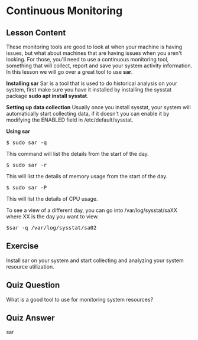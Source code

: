 # Continuous Monitoring

## Lesson Content

These monitoring tools are good to look at when your machine is having issues, but what about machines that are having issues when you aren't looking. For those, you'll need to use a continuous monitoring tool, something that will collect, report and save your system activity information. In this lesson we will go over a great tool to use <b>sar</b>.

<b>Installing sar</b>
Sar is a tool that is used to do historical analysis on your system, first make sure you have it installed by installing the sysstat package <b>sudo apt install sysstat</b>.

<b>Setting up data collection</b>
Usually once you install sysstat, your system will automatically start collecting data, if it doesn't you can enable it by modifying the ENABLED field in /etc/default/sysstat.

<b>Using sar</b>

<pre>$ sudo sar -q</pre>

This command will list the details from the start of the day.

<pre>$ sudo sar -r</pre>

This will list the details of memory usage from the start of the day.

<pre>$ sudo sar -P</pre>

This will list the details of CPU usage. 

To see a view of a different day, you can go into /var/log/sysstat/saXX where XX is the day you want to view. 

<pre>$sar -q /var/log/sysstat/sa02</pre>

## Exercise

Install sar on your system and start collecting and analyzing your system resource utilization.

## Quiz Question

What is a good tool to use for monitoring system resources?

## Quiz Answer

sar


